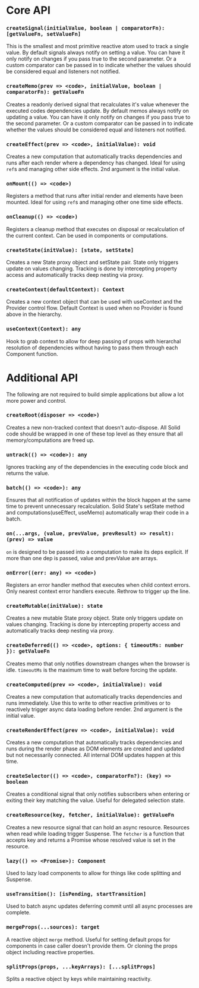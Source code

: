 # Core API

### `createSignal(initialValue, boolean | comparatorFn): [getValueFn, setValueFn]`

This is the smallest and most primitive reactive atom used to track a single value. By default signals always notify on setting a value. You can have it only notify on changes if you pass true to the second parameter. Or a custom comparator can be passed in to indicate whether the values should be considered equal and listeners not notified.

### `createMemo(prev => <code>, initialValue, boolean | comparatorFn): getValueFn`

Creates a readonly derived signal that recalculates it's value whenever the executed codes dependencies update. By default memos always notify on updating a value. You can have it only notify on changes if you pass true to the second parameter. Or a custom comparator can be passed in to indicate whether the values should be considered equal and listeners not notified.

### `createEffect(prev => <code>, initialValue): void`

Creates a new computation that automatically tracks dependencies and runs after each render where a dependency has changed. Ideal for using `ref`s and managing other side effects. 2nd argument is the initial value.

### `onMount(() => <code>)`

Registers a method that runs after initial render and elements have been mounted. Ideal for using `ref`s and managing other one time side effects.

### `onCleanup(() => <code>)`

Registers a cleanup method that executes on disposal or recalculation of the current context. Can be used in components or computations.

### `createState(initValue): [state, setState]`

Creates a new State proxy object and setState pair. State only triggers update on values changing. Tracking is done by intercepting property access and automatically tracks deep nesting via proxy.

### `createContext(defaultContext): Context`

Creates a new context object that can be used with useContext and the Provider control flow. Default Context is used when no Provider is found above in the hierarchy.

### `useContext(Context): any`

Hook to grab context to allow for deep passing of props with hierarchal resolution of dependencies without having to pass them through each Component function.

# Additional API

The following are not required to build simple applications but allow a lot more power and control.

### `createRoot(disposer => <code>)`

Creates a new non-tracked context that doesn't auto-dispose. All Solid code should be wrapped in one of these top level as they ensure that all memory/computations are freed up.

### `untrack(() => <code>): any`

Ignores tracking any of the dependencies in the executing code block and returns the value.

### `batch(() => <code>): any`

Ensures that all notification of updates within the block happen at the same time to prevent unnecessary recalculation. Solid State's setState method and computations(useEffect, useMemo) automatically wrap their code in a batch.

### `on(...args, (value, prevValue, prevResult) => result): (prev) => value`

`on` is designed to be passed into a computation to make its deps explicit. If more than one dep is passed, value and prevValue are arrays.

### `onError((err: any) => <code>)`

Registers an error handler method that executes when child context errors. Only nearest context error handlers execute. Rethrow to trigger up the line.

### `createMutable(initValue): state`

Creates a new mutable State proxy object. State only triggers update on values changing. Tracking is done by intercepting property access and automatically tracks deep nesting via proxy.

### `createDeferred(() => <code>, options: { timeoutMs: number }): getValueFn`

Creates memo that only notifies downstream changes when the browser is idle. `timeoutMs` is the maximum time to wait before forcing the update.

### `createComputed(prev => <code>, initialValue): void`

Creates a new computation that automatically tracks dependencies and runs immediately. Use this to write to other reactive primitives or to reactively trigger async data loading before render. 2nd argument is the initial value.

### `createRenderEffect(prev => <code>, initialValue): void`

Creates a new computation that automatically tracks dependencies and runs during the render phase as DOM elements are created and updated but not necessarily connected. All internal DOM updates happen at this time.

### `createSelector(() => <code>, comparatorFn?): (key) => boolean`

Creates a conditional signal that only notifies subscribers when entering or exiting their key matching the value. Useful for delegated selection state.

### `createResource(key, fetcher, initialValue): getValueFn`

Creates a new resource signal that can hold an async resource. Resources when read while loading trigger Suspense. The `fetcher` is a function that accepts key and returns a Promise whose resolved value is set in the resource.

### `lazy(() => <Promise>): Component`

Used to lazy load components to allow for things like code splitting and Suspense.

### `useTransition(): [isPending, startTransition]`

Used to batch async updates deferring commit until all async processes are complete.

### `mergeProps(...sources): target`

A reactive object `merge` method. Useful for setting default props for components in case caller doesn't provide them. Or cloning the props object including reactive properties.

### `splitProps(props, ...keyArrays): [...splitProps]`

Splits a reactive object by keys while maintaining reactivity.
